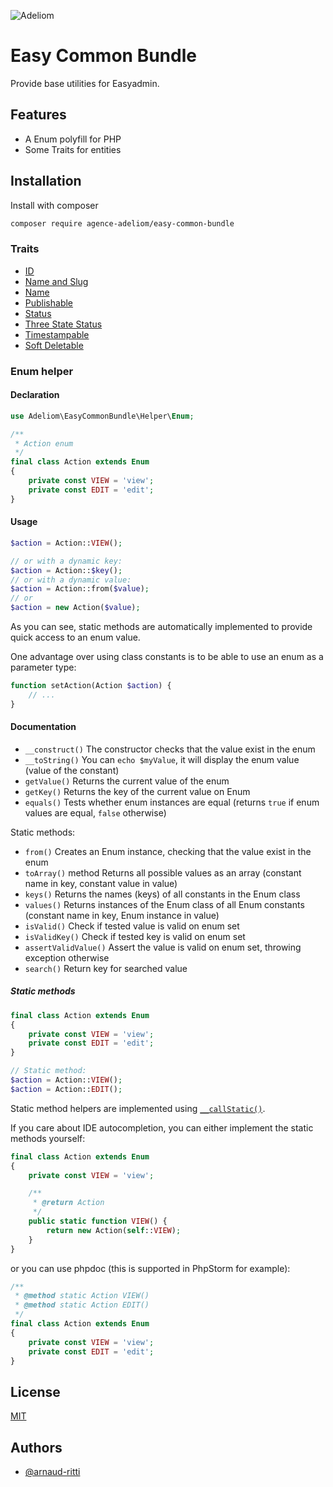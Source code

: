 
![Adeliom](https://adeliom.com/public/uploads/2017/09/Adeliom_logo.png)

# Easy Common Bundle

Provide base utilities for Easyadmin.


## Features

- A Enum polyfill for PHP
- Some Traits for entities


## Installation

Install with composer

```bash
composer require agence-adeliom/easy-common-bundle
```

### Traits

* [ID](src/Traits/EntityIdTrait.php)
* [Name and Slug](src/Traits/EntityNameSlugTrait.php)
* [Name](src/Traits/EntityNameTrait.php)
* [Publishable](src/Traits/EntityPublishableTrait.php)
* [Status](src/Traits/EntityStatusTrait.php)
* [Three State Status](src/Traits/EntityThreeStateStatusTrait.php)
* [Timestampable](src/Traits/EntityTimestampableTrait.php)
* [Soft Deletable](src/Traits/EntitySoftDeletableTrait.php)

### Enum helper

#### Declaration

```php
use Adeliom\EasyCommonBundle\Helper\Enum;

/**
 * Action enum
 */
final class Action extends Enum
{
    private const VIEW = 'view';
    private const EDIT = 'edit';
}
```

#### Usage

```php
$action = Action::VIEW();

// or with a dynamic key:
$action = Action::$key();
// or with a dynamic value:
$action = Action::from($value);
// or
$action = new Action($value);
```

As you can see, static methods are automatically implemented to provide quick access to an enum value.

One advantage over using class constants is to be able to use an enum as a parameter type:

```php
function setAction(Action $action) {
    // ...
}
```

#### Documentation

- `__construct()` The constructor checks that the value exist in the enum
- `__toString()` You can `echo $myValue`, it will display the enum value (value of the constant)
- `getValue()` Returns the current value of the enum
- `getKey()` Returns the key of the current value on Enum
- `equals()` Tests whether enum instances are equal (returns `true` if enum values are equal, `false` otherwise)

Static methods:

- `from()` Creates an Enum instance, checking that the value exist in the enum
- `toArray()` method Returns all possible values as an array (constant name in key, constant value in value)
- `keys()` Returns the names (keys) of all constants in the Enum class
- `values()` Returns instances of the Enum class of all Enum constants (constant name in key, Enum instance in value)
- `isValid()` Check if tested value is valid on enum set
- `isValidKey()` Check if tested key is valid on enum set
- `assertValidValue()` Assert the value is valid on enum set, throwing exception otherwise
- `search()` Return key for searched value

##### Static methods

```php
final class Action extends Enum
{
    private const VIEW = 'view';
    private const EDIT = 'edit';
}

// Static method:
$action = Action::VIEW();
$action = Action::EDIT();
```

Static method helpers are implemented using [`__callStatic()`](http://www.php.net/manual/en/language.oop5.overloading.php#object.callstatic).

If you care about IDE autocompletion, you can either implement the static methods yourself:

```php
final class Action extends Enum
{
    private const VIEW = 'view';

    /**
     * @return Action
     */
    public static function VIEW() {
        return new Action(self::VIEW);
    }
}
```

or you can use phpdoc (this is supported in PhpStorm for example):

```php
/**
 * @method static Action VIEW()
 * @method static Action EDIT()
 */
final class Action extends Enum
{
    private const VIEW = 'view';
    private const EDIT = 'edit';
}
```


## License

[MIT](https://choosealicense.com/licenses/mit/)


## Authors

- [@arnaud-ritti](https://github.com/arnaud-ritti)

  
